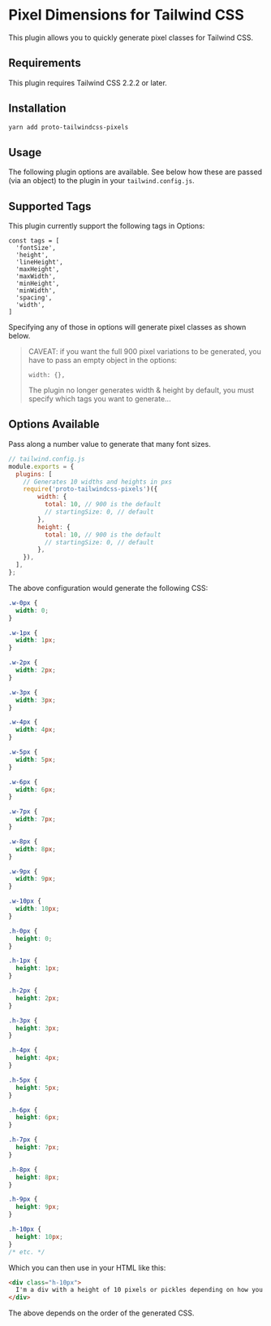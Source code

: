 # Pixel Dimensions for Tailwind CSS

This plugin allows you to quickly generate pixel classes for Tailwind CSS.

## Requirements

This plugin requires Tailwind CSS 2.2.2 or later.

## Installation

```bash
yarn add proto-tailwindcss-pixels
```

## Usage

The following plugin options are available. See below how these are passed (via an object) to the plugin in your `tailwind.config.js`.

## Supported Tags

This plugin currently support the following tags in Options:

```
const tags = [
  'fontSize',
  'height',
  'lineHeight',
  'maxHeight',
  'maxWidth',
  'minHeight',
  'minWidth',
  'spacing',
  'width',
]
```

Specifying any of those in options will generate pixel classes as shown below.

> CAVEAT:  if you want the full 900 pixel variations to be generated, you have to pass an empty object in the options:
>
> ```
> width: {},
> ```
>
> The plugin no longer generates width & height by default, you must specify which tags you want to generate...

## Options Available
Pass along a number value to generate that many font sizes.

```js
// tailwind.config.js
module.exports = {
  plugins: [
    // Generates 10 widths and heights in pxs
    require('proto-tailwindcss-pixels')({
        width: {
          total: 10, // 900 is the default
          // startingSize: 0, // default
        },
        height: {
          total: 10, // 900 is the default
          // startingSize: 0, // default
        },
    }),
  ],
};
```

The above configuration would generate the following CSS:

```css
.w-0px {
  width: 0;
}

.w-1px {
  width: 1px;
}

.w-2px {
  width: 2px;
}

.w-3px {
  width: 3px;
}

.w-4px {
  width: 4px;
}

.w-5px {
  width: 5px;
}

.w-6px {
  width: 6px;
}

.w-7px {
  width: 7px;
}

.w-8px {
  width: 8px;
}

.w-9px {
  width: 9px;
}

.w-10px {
  width: 10px;
}

.h-0px {
  height: 0;
}

.h-1px {
  height: 1px;
}

.h-2px {
  height: 2px;
}

.h-3px {
  height: 3px;
}

.h-4px {
  height: 4px;
}

.h-5px {
  height: 5px;
}

.h-6px {
  height: 6px;
}

.h-7px {
  height: 7px;
}

.h-8px {
  height: 8px;
}

.h-9px {
  height: 9px;
}

.h-10px {
  height: 10px;
}
/* etc. */
```

Which you can then use in your HTML like this:

```html
<div class="h-10px">
  I'm a div with a height of 10 pixels or pickles depending on how you pronounce it.
</div>
```

The above depends on the order of the generated CSS.
